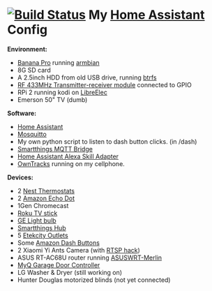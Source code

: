 # [![Build Status](https://travis-ci.org/henryouly/homeassistant-config.svg?branch=master)](https://travis-ci.org/henryouly/homeassistant-config) My [Home Assistant](https://home-assistant.io/) Config

**Environment:**
* [Banana Pro](http://www.lemaker.org/product-bananapro-specification.html) running [armbian](https://www.armbian.com/)
* 8G SD card
* A 2.5inch HDD from old USB drive, running [btrfs](https://btrfs.wiki.kernel.org/index.php/Main_Page)
* [RF 433MHz Transmitter-receiver module](http://a.co/5VgdkjU) connected to GPIO
* RPi 2 running kodi on [LibreElec](https://libreelec.tv)
* Emerson 50" TV (dumb)

**Software:**
* [Home Assistant](https://home-assistant.io/)
* [Mosquitto](https://mosquitto.org/)
* My own python script to listen to dash button clicks. (in /dash)
* [Smartthings MQTT Bridge](https://github.com/stjohnjohnson/smartthings-mqtt-bridge)
* [Home Assistant Alexa Skill Adapter](https://github.com/auchter/haaska)
* [OwnTracks](http://owntracks.org/) running on my cellphone.

**Devices:**
* 2 [Nest Thermostats](http://amzn.to/2eAhB1k)
* 2 [Amazon Echo Dot](http://amzn.to/2e3vHFQ)
* 1Gen Chromecast
* [Roku TV stick](http://a.co/8if0VE4)
* [GE Light bulb](http://a.co/doGICUe)
* [Smartthings Hub](http://a.co/dK3FlQT)
* 5 [Etekcity Outlets](http://amzn.to/2efNoBP)
* Some [Amazon Dash Buttons](http://amzn.to/2dPKZhM)
* 2 Xiaomi Yi Ants Camera (with [RTSP hack](https://github.com/fritz-smh/yi-hack))
* ASUS RT-AC68U router running [ASUSWRT-Merlin](https://asuswrt.lostrealm.ca/)
* [MyQ Garage Door Controller](http://a.co/duB4Jwy)
* LG Washer & Dryer (still working on)
* Hunter Douglas motorized blinds (not yet connected)
